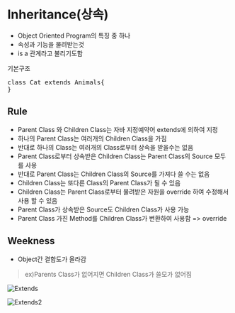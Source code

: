 Inheritance(상속)
=============
+ Object Oriented Program의 특징 중 하나
+ 속성과 기능을 물려받는것
+ is a 관계라고 불리기도함 


기본구조
<pre>class Cat extends Animals{
}</pre>


Rule
------------
+ Parent Class 와 Children Class는 자바 지정예약어 extends에 의하여 지정
+ 하나의 Parent Class는 여러개의 Children Class을 가짐
+ 반대로 하나의 Class는 여러개의 Class로부터 상속을 받을수는 없음
+ Parent Class로부터 상속받은 Children Class는 Parent Class의 Source 모두를 사용
+ 반대로 Parent Class는 Children Class의 Source를 가져다 쓸 수는 없음
+ Children Class는 또다른 Class의 Parent Class가 될 수 있음 
+ Children Class는 Parent Class로부터 물려받은 자원을 override 하여 수정해서 사용 할 수 있음
+ Parent Class가 상속받은 Source도 Children Class가 사용 가능
+ Parent Class 가진 Method를 Children Class가 변환하여 사용함 => override


Weekness
----------
+ Object간 결합도가 올라감
> ex)Parents Class가 없어지면 Children Class가 쓸모가 없어짐


![Extends](http://tcpschool.com/lectures/img_java_inheritance_diagram.png)


![Extends2](https://t1.daumcdn.net/cfile/tistory/27056749594D0B2F09)
